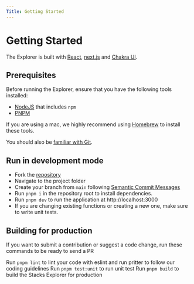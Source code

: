 ```yaml
---
Title: Getting Started
---
```


# Getting Started

The Explorer is built with [React](https://reactjs.org/), [next.js](https://github.com/vercel/next.js) and [Chakra UI](https://chakra-ui.com/).

## Prerequisites

Before running the Explorer, ensure that you have the following tools installed:
- [NodeJS](https://nodejs.dev/en/) that includes `npm`
- [PNPM](https://pnpm.io/installation/)

If you are using a mac, we highly recommend using [Homebrew](https://brew.sh/) to install these tools.

You should also be [familiar with Git](https://docs.github.com/en/get-started/quickstart/git-and-github-learning-resources).

## Run in development mode
- Fork the [repository](https://github.com/hirosystems/explorer)
- Navigate to the project folder
- Create your branch from `main` following [Semantic Commit Messages](https://gist.github.com/joshbuchea/6f47e86d2510bce28f8e7f42ae84c716)
- Run `pnpm i` in the repository root to install dependencies.
- Run `pnpm dev` to run the application at http://localhost:3000
- If you are changing existing functions or creating a new one, make sure to write unit tests.

## Building for production
If you want to submit a contribution or suggest a code change, run these commands to be ready to send a PR

Run `pnpm lint` to lint your code with eslint and run pritter to follow our coding guidelines
Run `pnpm test:unit` to run unit test
Run `pnpm build` to build the Stacks Explorer for production
